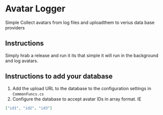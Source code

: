 # Avatar Logger

Simple Collect avatars from log files and uploadthem to verius data base providers 

## Instructions
Simply hrab a release and run it its that simple it will run in the background and log avatars.



## Instructions to add your database

1. Add the upload URL to the database to the configuration settings in `CommonFuncs.cs`
2. Configure the database to accept avatar IDs in array format.
   IE
```json
["id1", "id2", "id3"]
```
